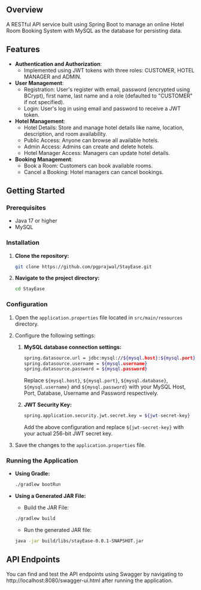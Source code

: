 ## Overview

A RESTful API service built using Spring Boot to manage an online Hotel Room Booking System with MySQL as the database for persisting data.

## Features

- **Authentication and Authorization**:
  - Implemented using JWT tokens with three roles: CUSTOMER, HOTEL MANAGER and ADMIN.
- **User Management**:
  - Registration: User's register with email, password (encrypted using BCrypt), first name, last name and a role (defaulted to "CUSTOMER" if not specified).
  - Login: User's log in using email and password to receive a JWT token.
- **Hotel Management**:
  - Hotel Details: Store and manage hotel details like name, location, description, and room availability.
  - Public Access: Anyone can browse all available hotels.
  - Admin Access: Admins can create and delete hotels.
  - Hotel Manager Access: Managers can update hotel details.
- **Booking Management**:
  - Book a Room: Customers can book available rooms.
  - Cancel a Booking: Hotel managers can cancel bookings.

## Getting Started

### Prerequisites

- Java 17 or higher
- MySQL

### Installation

1. **Clone the repository:**

    ```bash
    git clone https://github.com/pgprajwal/StayEase.git
    ```

2. **Navigate to the project directory:**

    ```bash
    cd StayEase
    ```
    
### Configuration

1. Open the `application.properties` file located in `src/main/resources` directory.

2. Configure the following settings:
   1. **MySQL database connection settings:**

      ```bash
      spring.datasource.url = jdbc:mysql://${mysql.host}:${mysql.port}/${mysql.database}
      spring.datasource.username = ${mysql.username}
      spring.datasource.password = ${mysql.password}
      ```
      Replace `${mysql.host}`, `${mysql.port}`, `${mysql.database}`, `${mysql.username}` and `${mysql.password}` with your MySQL Host, Port, Database, Username and Password respectively.
   
   2. **JWT Security Key:**
      
      ```bash
      spring.application.security.jwt.secret.key = ${jwt-secret-key}
      ```

      Add the above configuration and replace `${jwt-secret-key}` with your actual 256-bit JWT secret key.

3. Save the changes to the `application.properties` file.

### Running the Application

* **Using Gradle:**

    ```bash
    ./gradlew bootRun
    ```
* **Using a Generated JAR File:**

  - Build the JAR File: 

  ```bash
  ./gradlew build
  ```
  
  - Run the generated JAR file:

  ```bash
  java -jar build/libs/stayEase-0.0.1-SNAPSHOT.jar
  ```

## API Endpoints

You can find and test the API endpoints using Swagger by navigating to http://localhost:8080/swagger-ui.html after running the application.
